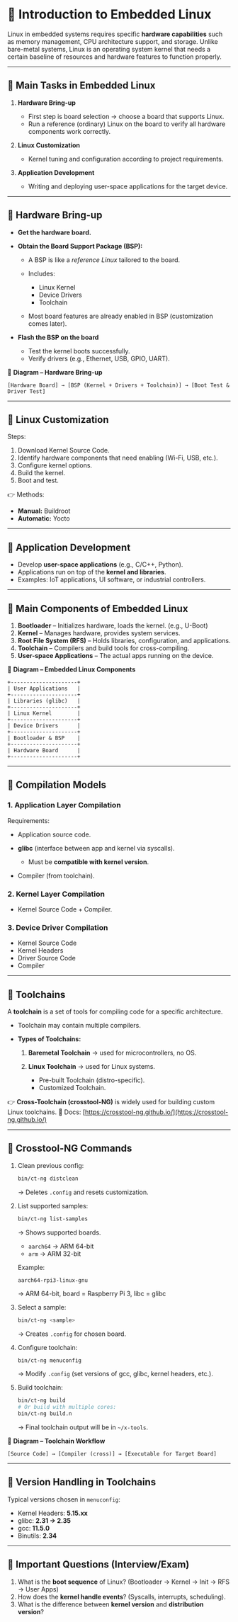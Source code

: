 # 📘 Introduction to Embedded Linux

Linux in embedded systems requires specific **hardware capabilities** such as memory management, CPU architecture support, and storage. Unlike bare-metal systems, Linux is an operating system kernel that needs a certain baseline of resources and hardware features to function properly.

---

## 🔹 Main Tasks in Embedded Linux

1. **Hardware Bring-up**

   * First step is board selection → choose a board that supports Linux.
   * Run a reference (ordinary) Linux on the board to verify all hardware components work correctly.

2. **Linux Customization**

   * Kernel tuning and configuration according to project requirements.

3. **Application Development**

   * Writing and deploying user-space applications for the target device.

---

## 🔹 Hardware Bring-up

* **Get the hardware board.**

* **Obtain the Board Support Package (BSP):**

  * A BSP is like a *reference Linux* tailored to the board.
  * Includes:

    * Linux Kernel
    * Device Drivers
    * Toolchain
  * Most board features are already enabled in BSP (customization comes later).

* **Flash the BSP on the board**

  * Test the kernel boots successfully.
  * Verify drivers (e.g., Ethernet, USB, GPIO, UART).

📍 **Diagram – Hardware Bring-up**

```
[Hardware Board] → [BSP (Kernel + Drivers + Toolchain)] → [Boot Test & Driver Test]
```

---

## 🔹 Linux Customization

Steps:

1. Download Kernel Source Code.
2. Identify hardware components that need enabling (Wi-Fi, USB, etc.).
3. Configure kernel options.
4. Build the kernel.
5. Boot and test.

👉 Methods:

* **Manual:** Buildroot
* **Automatic:** Yocto

---

## 🔹 Application Development

* Develop **user-space applications** (e.g., C/C++, Python).
* Applications run on top of the **kernel and libraries**.
* Examples: IoT applications, UI software, or industrial controllers.

---

## 🔹 Main Components of Embedded Linux

1. **Bootloader** – Initializes hardware, loads the kernel. (e.g., U-Boot)
2. **Kernel** – Manages hardware, provides system services.
3. **Root File System (RFS)** – Holds libraries, configuration, and applications.
4. **Toolchain** – Compilers and build tools for cross-compiling.
5. **User-space Applications** – The actual apps running on the device.

📍 **Diagram – Embedded Linux Components**

```
+---------------------+
| User Applications   |
+---------------------+
| Libraries (glibc)   |
+---------------------+
| Linux Kernel        |
+---------------------+
| Device Drivers      |
+---------------------+
| Bootloader & BSP    |
+---------------------+
| Hardware Board      |
+---------------------+
```

---

## 🔹 Compilation Models

### 1. Application Layer Compilation

Requirements:

* Application source code.
* **glibc** (interface between app and kernel via syscalls).

  * Must be **compatible with kernel version**.
* Compiler (from toolchain).

### 2. Kernel Layer Compilation

* Kernel Source Code + Compiler.

### 3. Device Driver Compilation

* Kernel Source Code
* Kernel Headers
* Driver Source Code
* Compiler

---

## 🔹 Toolchains

A **toolchain** is a set of tools for compiling code for a specific architecture.

* Toolchain may contain multiple compilers.
* **Types of Toolchains:**

  1. **Baremetal Toolchain** → used for microcontrollers, no OS.
  2. **Linux Toolchain** → used for Linux systems.

     * Pre-built Toolchain (distro-specific).
     * Customized Toolchain.

👉 **Cross-Toolchain (crosstool-NG)** is widely used for building custom Linux toolchains.
📖 Docs: [https://crosstool-ng.github.io/](https://crosstool-ng.github.io/)

---

## 🔹 Crosstool-NG Commands

1. Clean previous config:

   ```bash
   bin/ct-ng distclean
   ```

   → Deletes `.config` and resets customization.

2. List supported samples:

   ```bash
   bin/ct-ng list-samples
   ```

   → Shows supported boards.

   * `aarch64` → ARM 64-bit
   * `arm` → ARM 32-bit

   Example:

   ```
   aarch64-rpi3-linux-gnu
   ```

   → ARM 64-bit, board = Raspberry Pi 3, libc = glibc

3. Select a sample:

   ```bash
   bin/ct-ng <sample>
   ```

   → Creates `.config` for chosen board.

4. Configure toolchain:

   ```bash
   bin/ct-ng menuconfig
   ```

   → Modify `.config` (set versions of gcc, glibc, kernel headers, etc.).

5. Build toolchain:

   ```bash
   bin/ct-ng build
   # Or build with multiple cores:
   bin/ct-ng build.n
   ```

   → Final toolchain output will be in `~/x-tools`.

📍 **Diagram – Toolchain Workflow**

```
[Source Code] → [Compiler (cross)] → [Executable for Target Board]
```

---

## 🔹 Version Handling in Toolchains

Typical versions chosen in `menuconfig`:

* Kernel Headers: **5.15.xx**
* glibc: **2.31 → 2.35**
* gcc: **11.5.0**
* Binutils: **2.34**

---

## 🔹 Important Questions (Interview/Exam)

1. What is the **boot sequence** of Linux? (Bootloader → Kernel → Init → RFS → User Apps)
2. How does the **kernel handle events**? (Syscalls, interrupts, scheduling).
3. What is the difference between **kernel version** and **distribution version**?


